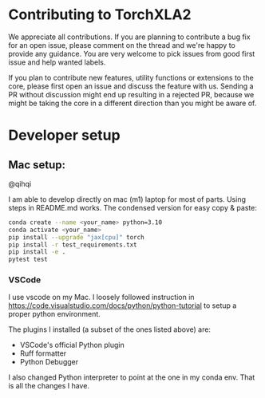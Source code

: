 # Contributing to TorchXLA2

We appreciate all contributions. If you are planning to contribute a bug fix for an open issue, please comment on the thread and we're happy to provide any guidance. You are very welcome to pick issues from good first issue and help wanted labels.

If you plan to contribute new features, utility functions or extensions to the core, please first open an issue and discuss the feature with us. Sending a PR without discussion might end up resulting in a rejected PR, because we might be taking the core in a different direction than you might be aware of.


# Developer setup

## Mac setup:
@qihqi

I am able to develop directly on mac (m1) laptop for most of parts. Using steps
in README.md works. The condensed version for easy copy & paste:

```bash
conda create --name <your_name> python=3.10
conda activate <your_name>
pip install --upgrade "jax[cpu]" torch
pip install -r test_requirements.txt
pip install -e .
pytest test
```

### VSCode

I use vscode on my Mac. I loosely followed instruction in
https://code.visualstudio.com/docs/python/python-tutorial
to setup a proper python environment.

The plugins I installed (a subset of the ones listed above) are:
* VSCode's official Python plugin
* Ruff formatter
* Python Debugger

I also changed Python interpreter to point at the one in my conda env.
That is all the changes I have.

